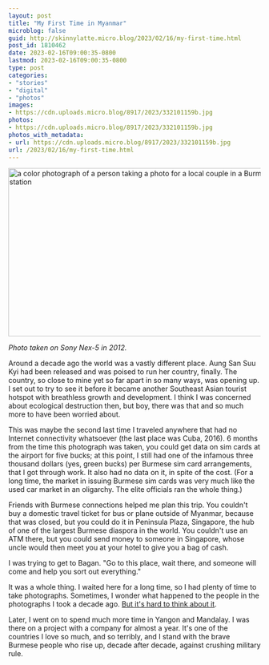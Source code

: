 ```yaml
---
layout: post
title: "My First Time in Myanmar"
microblog: false
guid: http://skinnylatte.micro.blog/2023/02/16/my-first-time.html
post_id: 1810462
date: 2023-02-16T09:00:35-0800
lastmod: 2023-02-16T09:00:35-0800
type: post
categories:
- "stories"
- "digital"
- "photos"
images:
- https://cdn.uploads.micro.blog/8917/2023/332101159b.jpg
photos:
- https://cdn.uploads.micro.blog/8917/2023/332101159b.jpg
photos_with_metadata:
- url: https://cdn.uploads.micro.blog/8917/2023/332101159b.jpg
url: /2023/02/16/my-first-time.html
---
```

<img src="uploads/2023/332101159b.jpg" width="600" height="336" alt="a color photograph of a person taking a photo for a local couple in a Burmese bus station" />

*Photo taken on Sony Nex-5 in 2012.*

Around a decade ago the world was a vastly different place. Aung San Suu Kyi had been released and was poised to run her country, finally. The country, so close to mine yet so far apart in so many ways, was opening up. I set out to try to see it before it became another Southeast Asian tourist hotspot with breathless growth and development. I think I was concerned about ecological destruction then, but boy, there was that and so much more to have been worried about.

This was maybe the second last time I traveled anywhere that had no Internet connectivity whatsoever (the last place was Cuba, 2016). 6 months from the time this photograph was taken, you could get data on sim cards at the airport for five bucks; at this point, I still had one of the infamous three thousand dollars (yes, green bucks) per Burmese sim card arrangements, that I got through work. It also had no data on it, in spite of the cost. (For a long time, the market in issuing Burmese sim cards was very much like the used car market in an oligarchy. The elite officials ran the whole thing.)

Friends with Burmese connections helped me plan this trip. You couldn't buy a domestic travel ticket for bus or plane outside of Myanmar, because that was closed, but you could do it in Peninsula Plaza, Singapore, the hub of one of the largest Burmese diaspora in the world. You couldn't use an ATM there, but you could send money to someone in Singapore, whose uncle would then meet you at your hotel to give you a bag of cash.

I was trying to get to Bagan. "Go to this place, wait there, and someone will come and help you sort out everything."

It was a whole thing. I waited here for a long time, so I had plenty of time to take photographs. Sometimes, I wonder what happened to the people in the photographs I took a decade ago. [But it's hard to think about it](https://thediplomat.com/2023/02/its-time-for-myanmars-neighbors-to-sideline-the-military-junta/).

Later, I went on to spend much more time in Yangon and Mandalay. I was there on a project with a company for almost a year. It's one of the countries I love so much, and so terribly, and I stand with the brave Burmese people who rise up, decade after decade, against crushing military rule.
